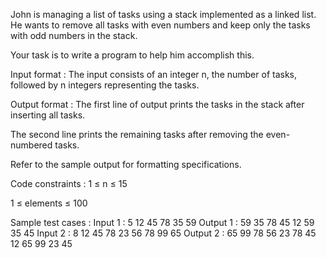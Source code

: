 John is managing a list of tasks using a stack implemented as a linked list. He wants to remove all tasks with even numbers and keep only the tasks with odd numbers in the stack. 



Your task is to write a program to help him accomplish this.

Input format :
The input consists of an integer n, the number of tasks, followed by n integers representing the tasks.

Output format :
The first line of output prints the tasks in the stack after inserting all tasks.

The second line prints the remaining tasks after removing the even-numbered tasks.



Refer to the sample output for formatting specifications.

Code constraints :
1 ≤ n ≤ 15

1 ≤ elements ≤ 100

Sample test cases :
Input 1 :
5
12 45 78 35 59
Output 1 :
59 35 78 45 12 
59 35 45 
Input 2 :
8
12 45 78 23 56 78 99 65
Output 2 :
65 99 78 56 23 78 45 12 
65 99 23 45 
